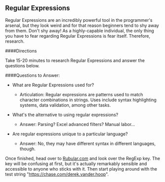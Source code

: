 ## Regular Expressions

Regular Expressions are an incredibly powerful tool in the programmer's arsenal, but they look weird and for that reason beginners tend to shy away from them. Don't shy away! As a highly-capable individual, the only thing you have to fear regarding Regular Expressions is fear itself. Therefore, research.

####Directions

Take 15-20 minutes to research Regular Expressions and answer the questions below.

####Questions to Answer:

- What are Regular Expressions used for?
  - Articulation: Regular expressions are patterns used to match character combinations in strings. Uses include syntax highlighting systems, data validation, among other tasks.

- What's the alternative to using regular expressions?
  - Answer: Parsing? Excel advanced filters? Manual labor...

- Are regular expressions unique to a particular language?
  - Answer: No, they may have different syntax in different languages, though.

Once finished, head over to [Rubular.com](http://rubular.com) and look over the RegExp key. The key will be confusing at first, but it's actually remarkably sensible and accessible to anyone who sticks with it. Then start playing around with the test string "https://chase.com/derek.vander.hoop".
